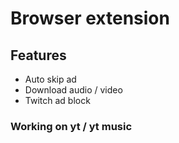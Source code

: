 # Browser extension

## Features

- Auto skip ad
- Download audio / video
- Twitch ad block

### Working on yt / yt music
